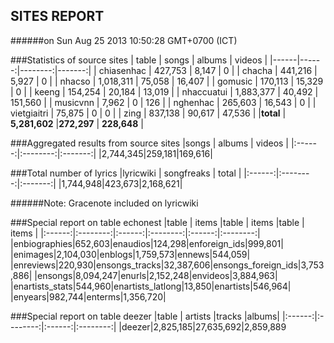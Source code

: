 
## SITES REPORT

######on Sun Aug 25 2013 10:50:28 GMT+0700 (ICT)

###Statistics of source sites
| table | songs | albums | videos |
|------|------:|--------:|-------:|
| chiasenhac | 427,753 | 8,147 |  0 | 
| chacha | 441,216 | 5,927 |  0 | 
| nhacso | 1,018,311 | 75,058 |  16,407 | 
| gomusic | 170,113 | 15,329 |  0 | 
| keeng | 154,254 | 20,184 |  13,019 | 
| nhaccuatui | 1,883,377 | 40,492 |  151,560 | 
| musicvnn | 7,962 | 0 |  126 | 
| nghenhac | 265,603 | 16,543 |  0 | 
| vietgiaitri | 75,875 | 0 |  0 | 
| zing | 837,138 | 90,617 |  47,536 | 
|**total** | **5,281,602** |**272,297** | **228,648** |


###Aggregated results from source sites
|songs | albums | videos |
|:------:|:--------:|:-------:|
|2,744,345|259,181|169,616|


###Total number of lyrics
|lyricwiki | songfreaks | total |
|:------:|:--------:|:-------:|
|1,744,948|423,673|2,168,621|

######Note: Gracenote included on lyricwiki


###Special report on table echonest
|table | items |table | items |table | items |
|:------:|:--------:|:------:|:--------:|:------:|:--------:|
|enbiographies|652,603|enaudios|124,298|enforeign_ids|999,801|
|enimages|2,104,030|enblogs|1,759,573|ennews|544,059|
|enreviews|220,930|ensongs_tracks|32,387,606|ensongs_foreign_ids|3,753,886|
|ensongs|8,094,247|enurls|2,152,248|envideos|3,884,963|
|enartists_stats|544,960|enartists_latlong|13,850|enartists|546,964|
|enyears|982,744|enterms|1,356,720|


###Special report on table deezer
|table | artists |tracks |albums|
|:------:|:--------:|:------:|:--------:|
|deezer|2,825,185|27,635,692|2,859,889

